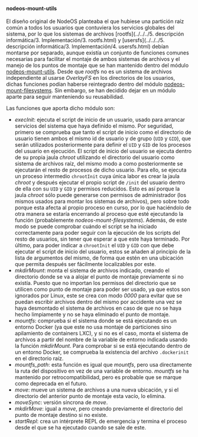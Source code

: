 #### nodeos-mount-utils

El diseño original de NodeOS planteaba el que hubiese una partición raíz común a
todos los usuarios que contuviera los servicios globales del sistema, por lo que
los sistemas de archivos
[rootfs](../../../5. descripción informática/3. Implementación/3. rootfs.html) y
[usersfs](../../../5. descripción informática/3. Implementación/4. usersfs.html)
debían montarse por separado, aunque existía un conjunto de funciones comunes
necesarias para facilitar el montaje de ambos sistemas de archivos y el manejo
de los puntos de montaje que se han mantenido dentro del módulo
[nodeos-mount-utils](https://github.com/NodeOS/nodeos-mount-utils). Desde que
*rootfs* no es un sistema de archivos independiente al usarse *OverlayFS* en los
directorios de los usuarios, dichas funciones podían haberse reintegrado dentro
del módulo
[nodeos-mount-filesystems](nodeos-mount-filesystems.html). Sin embargo, se han
decidido dejar en un módulo aparte para seguir manteniendo su reusabilidad.

Las funciones que aporta dicho módulo son:

* *execInit*: ejecuta el script de inicio de un usuario, usado para arrancar
  servicios del sistema que haya definido el mismo. Por seguridad, primero se
  comprueba que tanto el script de inicio como el directorio de usuario tienen
  ambos el mismo id de usuario y de grupo (`UID` y `GID`), que serán utilizados
  posteriormente para definir el `UID` y `GID` de los procesos del usuario en
  ejecución. El script de inicio del usuario se ejecuta dentro de su propia
  jaula *chroot* utilizando el directorio del usuario como sistema de archivos
  raíz, del mismo modo a como posteriormente se ejecutarán el resto de procesos de
  dicho usuario. Para ello, se ejecuta un proceso intermedio `chrootInit` cuya
  única labor es crear la jaula *chroot* y después ejecutar el propio script de
  `/init` del usuario dentro de ella con su `UID` y `GID` y permisos reducidos.
  Esto es así porque la jaula *chroot* sólo puede generarse con permisos de
  administrador (los mismos usados para montar los sistemas de archivos), pero
  sobre todo porque esta afecta al propio proceso en curso, por lo que haciéndolo
  de otra manera se estaría encerrando al proceso que esté ejecutando la función
  (probablemente *nodeos-mount-filesystems*).
  Además, de este modo se puede comprobar cuándo el script se ha iniciado
  correctamente para poder seguir con la ejecución de los scripts del resto de
  usuarios, sin tener que esperar a que este haya terminado. Por último, para
  poder indicar a `chrootInit` el `UID` y `GID` con que debe ejecutar el script
  de inicio del usuario, estos se añaden al principio de la lista de argumentos
  del mismo, de forma que estén en una ubicación que permita después ser
  fácilmente localizables por este.
* *mkdirMount*: monta el sistema de archivos indicado, creando el directorio
  donde se va a alojar el punto de montaje previamente si no existía. Puesto que
  no importan los permisos del directorio que se utilicen como punto de montaje
  para poder ser usado, ya que estos son ignorados por Linux, este se crea
  con modo *0000* para evitar que se puedan escribir archivos dentro del
  mismo por accidente una vez se haya desmontado el sistema de archivos en caso
  de que no se haya hecho limpiamente y no se haya eliminado el punto de montaje.
* *mountfs*: comprueba si el sistema donde se está ejecutando es un entorno
  Docker (ya que este no usa montaje de particiones sino apilamiento de
  containers LXC), y si no es el caso, monta el sistema de archivos a partir del
  nombre de la variable de entorno indicada usando la función *mkdirMount*. Para
  comprobar si se está ejecutando dentro de un entorno Docker, se comprueba la
  existencia del archivo `.dockerinit` en el directorio raíz.
* *mountfs_path*: esta función es igual que *mountfs*, pero usa directamente la
  ruta del dispositivo en vez de una variable de entorno. *mountfs* se ha
  mantenido por retrocompatibilidad, pero es probable que se marque como
  deprecada en el futuro.
* *move*: mueve un sistema de archivos a una nueva ubicación, y si el directorio
  del anterior punto de montaje esta vacío, lo elimina.
* *moveSync*: versión síncrona de *move*.
* *mkdirMove*: igual a *move*, pero creando previamente el directorio del punto
  de montaje destino si no existe.
* *startRepl*: crea un intérprete REPL de emergencia y termina el proceso desde
  el que se ha ejecutado cuando se sale de este.
